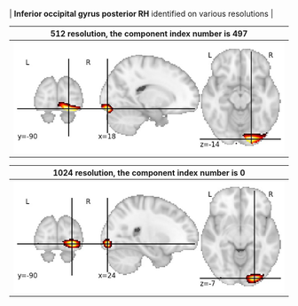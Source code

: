 


| **Inferior occipital gyrus posterior RH** identified on various resolutions |

| 512 resolution, the component index number is 497|  
|:---:|  
| ![Component 512](../512/final/497.jpg "From component 512: Inferior occipital gyrus posterior RH") |

| 1024 resolution, the component index number is 0|  
|:---:|  
| ![Component 1024](../1024/final/0.jpg "From component 1024: Inferior occipital gyrus posterior RH") |